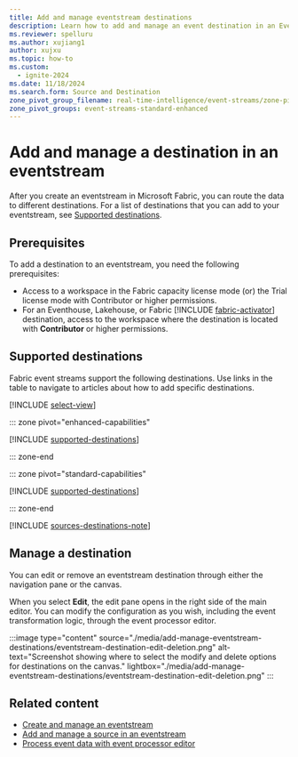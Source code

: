 ```yaml
---
title: Add and manage eventstream destinations
description: Learn how to add and manage an event destination in an Eventstream item with the Microsoft Fabric event streams feature.
ms.reviewer: spelluru
ms.author: xujiang1
author: xujxu
ms.topic: how-to
ms.custom:
  - ignite-2024
ms.date: 11/18/2024
ms.search.form: Source and Destination
zone_pivot_group_filename: real-time-intelligence/event-streams/zone-pivot-groups.json
zone_pivot_groups: event-streams-standard-enhanced
---
```


# Add and manage a destination in an eventstream

After you create an eventstream in Microsoft Fabric, you can route the data to different destinations. For a list of destinations that you can add to your eventstream, see [Supported destinations](#supported-destinations).

## Prerequisites

To add a destination to an eventstream, you need the following prerequisites:

- Access to a workspace in the Fabric capacity license mode (or) the Trial license mode with Contributor or higher permissions.
- For an Eventhouse, Lakehouse, or Fabric [!INCLUDE [fabric-activator](../includes/fabric-activator.md)] destination, access to the workspace where the destination is located with **Contributor** or higher permissions.

## Supported destinations

Fabric event streams support the following destinations. Use links in the table to navigate to articles about how to add specific destinations.

[!INCLUDE [select-view](./includes/select-view.md)]

::: zone pivot="enhanced-capabilities"  

[!INCLUDE [supported-destinations](./includes/supported-destinations-enhanced.md)]


::: zone-end

::: zone pivot="standard-capabilities"


[!INCLUDE [supported-destinations](./includes/supported-destinations-standard.md)]


::: zone-end

[!INCLUDE [sources-destinations-note](./includes/sources-destinations-note.md)]


## Manage a destination

You can edit or remove an eventstream destination through either the navigation pane or the canvas.

When you select **Edit**, the edit pane opens in the right side of the main editor. You can modify the configuration as you wish, including the event transformation logic, through the event processor editor.

:::image type="content" source="./media/add-manage-eventstream-destinations/eventstream-destination-edit-deletion.png" alt-text="Screenshot showing where to select the modify and delete options for destinations on the canvas." lightbox="./media/add-manage-eventstream-destinations/eventstream-destination-edit-deletion.png" :::

## Related content

- [Create and manage an eventstream](./create-manage-an-eventstream.md)
- [Add and manage a source in an eventstream](./add-manage-eventstream-sources.md)
- [Process event data with event processor editor](./process-events-using-event-processor-editor.md)
